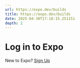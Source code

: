 ```yaml
---
url: https://expo.dev/builds
title: https://expo.dev/builds
date: 2025-04-30T17:18:15.251151
depth: 2
---
```


# Log in to Expo
New to Expo?
[Sign Up](https://expo.dev/signup?redirect_uri=%2Faccounts%2F%5Baccount%5D%2Fprojects%2F%5BprojectName%5D%2Fbuilds)

